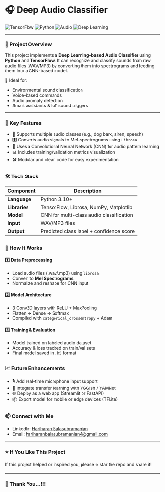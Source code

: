 # 🎧 Deep Audio Classifier 

![TensorFlow](https://img.shields.io/badge/TensorFlow-FF6F00?style=for-the-badge&logo=tensorflow&logoColor=white)
![Python](https://img.shields.io/badge/Python-3.10+-blue?style=for-the-badge&logo=python&logoColor=white)
![Audio](https://img.shields.io/badge/Audio-Classification-green?style=for-the-badge)
![Deep Learning](https://img.shields.io/badge/Deep%20Learning-CNNs-yellow?style=for-the-badge)

---

### 📌 Project Overview

This project implements a **Deep Learning-based Audio Classifier** using **Python** and **TensorFlow**. It can recognize and classify sounds from raw audio files (WAV/MP3) by converting them into spectrograms and feeding them into a CNN-based model.

🚀 Ideal for:
- Environmental sound classification  
- Voice-based commands  
- Audio anomaly detection  
- Smart assistants & IoT sound triggers

---

### 🎯 Key Features

- 🎵 Supports multiple audio classes (e.g., dog bark, siren, speech)
- 🎛 Converts audio signals to Mel-spectrograms using `Librosa`
- 🧠 Uses a Convolutional Neural Network (CNN) for audio pattern learning
- 📊 Includes training/validation metrics visualization
- 🛠️ Modular and clean code for easy experimentation

##

### 🛠️ Tech Stack

| Component        | Description                             |
|------------------|-----------------------------------------|
| **Language**     | Python 3.10+                             |
| **Libraries**    | TensorFlow, Librosa, NumPy, Matplotlib  |
| **Model**        | CNN for multi-class audio classification|
| **Input**        | WAV/MP3 files                           |
| **Output**       | Predicted class label + confidence score|

##

### 🧪 How It Works

#### 1️⃣ Data Preprocessing

- Load audio files (.wav/.mp3) using `librosa`
- Convert to **Mel Spectrograms**
- Normalize and reshape for CNN input

#### 2️⃣ Model Architecture

- 3 Conv2D layers with ReLU + MaxPooling
- Flatten → Dense → Softmax
- Compiled with `categorical_crossentropy` + Adam

#### 3️⃣ Training & Evaluation

- Model trained on labeled audio dataset
- Accuracy & loss tracked on train/val sets
- Final model saved in `.h5` format


##

### 📈 Future Enhancements

- 🎙️ Add real-time microphone input support
- 🧠 Integrate transfer learning with VGGish / YAMNet
- 🌐 Deploy as a web app (Streamlit or FastAPI)
- 📦 Export model for mobile or edge devices (TFLite)


##

### 📫 Connect with Me

- LinkedIn: [Hariharan Balasubramanian](https://www.linkedin.com/in/hariharan-balasubramanian97)
- Email: hariharanbalasubramanian4@gmail.com

---

### ⭐ If You Like This Project
If this project helped or inspired you, please ⭐ star the repo and share it!

---

### 🙏 Thank You...!!!

